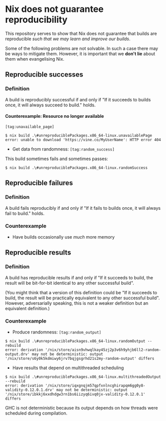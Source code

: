# Nix does not guarantee reproducibility

This repository serves to show that Nix does not guarantee that builds are reproducible *such that we may learn and improve our builds*.

Some of the following problems are not solvable.
In such a case there may be ways to mitigate them.
However, it is important that we **don't lie** about them when evangelising Nix.


## Reproducible successes

### Definition

A build is reproducibly successful if and only if "If it succeeds to builds once, it will always succeed to build." holds.

#### Counterexample: Resource no longer available

`[tag:unavailable_page]`

```console
$ nix build .\#unreproduciblePackages.x86_64-linux.unavailablePage
error: unable to download 'https://vine.co/MyUserName': HTTP error 404
```

* Get data from randomness: `[tag:random_success]`

This build sometimes fails and sometimes passes:

```
$ nix build .\#unreproduciblePackages.x86_64-linux.randomSuccess
```


## Reproducible failures

### Definition

A build fails reproducibly if and only if "If it fails to builds once, it will always fail to build." holds.

### Counterexample

* Have builds occasionally use _much_ more memory

## Reproducible results

### Definition

A build has reproducible results if and only if "If it succeeds to build, the result will be bit-for-bit identical to any other successful build".

(You might think that a version of this definition could be "If it succeeds to build, the result will be practically equivalent to any other successful build".
However, adversarially speaking, this is not a weaker definition but an equivalent definition.)

### Counterexample

* Produce randomness: `[tag:random_output]`

``` console
$ nix build .\#unreproduciblePackages.x86_64-linux.randomOutput --rebuild
error: derivation '/nix/store/aisn9vhwqlkay45zj2p3v6h9yhjb6ll2-random-output.drv' may not be deterministic: output '/nix/store/s6y0k5kdmiwy6jrv7bqjgsgrhd21s2my-random-output' differs
```

* Have results that depend on multithreaded scheduling

``` console
$ nix build .\#unreproduciblePackages.x86_64-linux.multithreadedOutput --rebuild
error: derivation '/nix/store/iqxgnqjm57qpfxnlncghirapqm6gg0y8-validity-0.12.0.1.drv' may not be deterministic: output '/nix/store/ibkkj6xxdhdgw3rn1bs6iizyq6ivq0jx-validity-0.12.0.1' differs
```

GHC is not deterministic because its output depends on how threads were scheduled during compilation.

